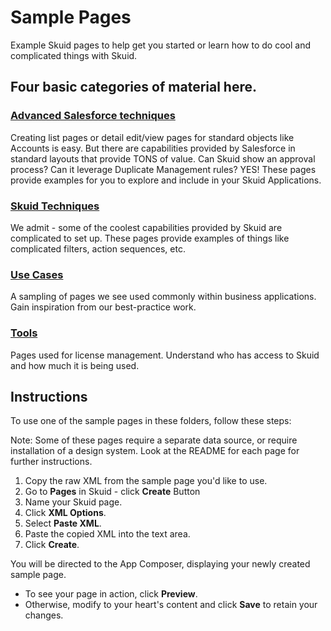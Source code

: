 # Sample Pages

Example Skuid pages to help get you started or learn how to do cool and complicated things with Skuid. 

## Four basic categories of material here. 

### [Advanced Salesforce techniques](/Salesforce_Advanced) 
Creating list pages or detail edit/view pages for standard objects like Accounts is easy.  But there are capabilities provided by Salesforce in standard layouts that provide TONS of value.  Can Skuid show an approval process?  Can it leverage Duplicate Management rules?  YES! These pages provide examples for you to explore and include in your Skuid Applications.

### [Skuid Techniques](/Skuid_Techniques)
We admit - some of the coolest capabilities provided by Skuid are complicated to set up. These pages provide examples of things like complicated filters, action sequences, etc. 

### [Use Cases](/Use_Cases)
A sampling of pages we see used commonly within business applications. Gain inspiration from our best-practice work.

### [Tools](/Tools)
Pages used for license management. Understand who has access to Skuid and how much it is being used. 

## Instructions
To use one of the sample pages in these folders, follow these steps:

Note: Some of these pages require a separate data source,  or require installation of a design system.  Look at the README for each page for further instructions. 

1. Copy the raw XML from the sample page you'd like to use.
2. Go to **Pages** in Skuid - click **Create** Button
3. Name your Skuid page.
4. Click **XML Options**.
5. Select **Paste XML**.
7. Paste the copied XML into the text area.
8. Click **Create**.

You will be directed to the App Composer, displaying your newly created sample page.
- To see your page in action, click **Preview**.
- Otherwise, modify to your heart's content and click **Save** to retain your changes.
